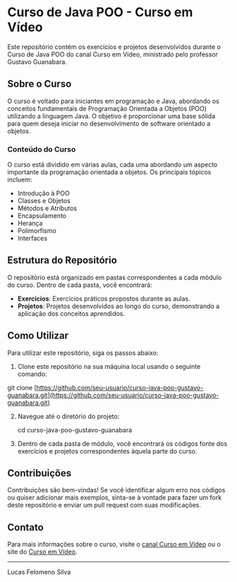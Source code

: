 # Curso de Java POO - Curso em Vídeo

Este repositório contém os exercícios e projetos desenvolvidos durante o Curso de Java POO do canal Curso em Vídeo, ministrado pelo professor Gustavo Guanabara.

## Sobre o Curso

O curso é voltado para iniciantes em programação e Java, abordando os conceitos fundamentais de Programação Orientada a Objetos (POO) utilizando a linguagem Java. O objetivo é proporcionar uma base sólida para quem deseja iniciar no desenvolvimento de software orientado a objetos.

### Conteúdo do Curso

O curso está dividido em várias aulas, cada uma abordando um aspecto importante da programação orientada a objetos. Os principais tópicos incluem:

- Introdução à POO
- Classes e Objetos
- Métodos e Atributos
- Encapsulamento
- Herança
- Polimorfismo
- Interfaces

## Estrutura do Repositório

O repositório está organizado em pastas correspondentes a cada módulo do curso. Dentro de cada pasta, você encontrará:

- **Exercícios**: Exercícios práticos propostos durante as aulas.
- **Projetos**: Projetos desenvolvidos ao longo do curso, demonstrando a aplicação dos conceitos aprendidos.

## Como Utilizar

Para utilizar este repositório, siga os passos abaixo:

1. Clone este repositório na sua máquina local usando o seguinte comando:

git clone [https://github.com/seu-usuario/curso-java-poo-gustavo-guanabara.git](https://github.com/seu-usuario/curso-java-poo-gustavo-guanabara.git)

2. Navegue até o diretório do projeto:

    cd curso-java-poo-gustavo-guanabara

3. Dentro de cada pasta de módulo, você encontrará os códigos fonte dos exercícios e projetos correspondentes àquela parte do curso.

## Contribuições

Contribuições são bem-vindas! Se você identificar algum erro nos códigos ou quiser adicionar mais exemplos, sinta-se à vontade para fazer um fork deste repositório e enviar um pull request com suas modificações.

## Contato

Para mais informações sobre o curso, visite o [canal Curso em Vídeo](https://www.youtube.com/user/cursosemvideo) ou o site do [Curso em Vídeo](https://www.cursoemvideo.com).

---

Lucas Felomeno Silva
